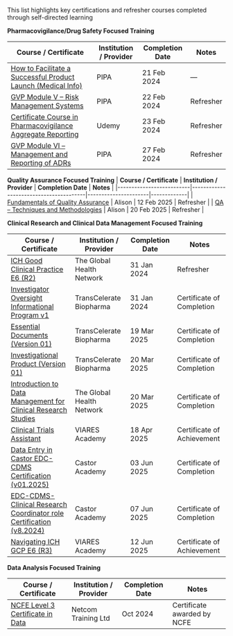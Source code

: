 This list highlights key certifications and refresher courses completed through self-directed learning


**Pharmacovigilance/Drug Safety Focused Training**

| **Course / Certificate** | **Institution / Provider**             | **Completion Date** | **Notes**   |
|--------------------------|----------------------------------------|----------------------|-------------|
| [How to Facilitate a Successful Product Launch (Medical Info)](./Pharmacovigilance%20-Drug%20Safety%20Focused%20Training/How%20to%20Facilitate%20a%20Successful%20Product%20Launch_Medical%20Information_PIPA_Training%20Certificate.pdf) | PIPA                                 | 21 Feb 2024         | —           |
| [GVP Module V – Risk Management Systems](./Pharmacovigilance%20-Drug%20Safety%20Focused%20Training/GVP%20MODULE%20V_Risk%20Management%20Systems_PIPA_Training%20Certificate.pdf)                     | PIPA                                   | 22 Feb 2024         | Refresher   |
| [Certificate Course in Pharmacovigilance Aggregate Reporting](./Pharmacovigilance%20-Drug%20Safety%20Focused%20Training/Certificate%20Course%20in%20Pharmacovigilance%20Aggregate%20Reporting_Certificate%20of%20Completion.pdf) | Udemy                                 | 23 Feb 2024         | Refresher   |
| [GVP Module VI – Management and Reporting of ADRs](./Pharmacovigilance%20-Drug%20Safety%20Focused%20Training/GVP%20MODULE%20VI_Management%20and%20Reporting%20of%20Adverse%20Reactions%20to%20Medicinal%20Products_PIPA_Training%20Certificate.pdf)           | PIPA                                   | 27 Feb 2024         | Refresher   |


**Quality Assurance Focused Training**
| **Course / Certificate** | **Institution / Provider**             | **Completion Date** | **Notes**   |
|--------------------------|----------------------------------------|----------------------|-------------|
| [Fundamentals of Quality Assurance](./Quality%20Assurance%20Focused%20Training/Fundamentals%20of%20Quality%20Assurance_Alison_Certificate-12.02.2025.pdf)                         | Alison                                 | 12 Feb 2025         | Refresher   |
| [QA – Techniques and Methodologies](./Quality%20Assurance%20Focused%20Training/Quality%20Assurance%20(QA)%20-%20Techniques%20and%20Methodologies_Alison_Certificate_20.02.2025.pdf)                         | Alison                                 | 20 Feb 2025         | Refresher   |


**Clinical Research and Clinical Data Management Focused Training**

| **Course / Certificate**                  | **Institution / Provider**     | **Completion Date** | **Notes** |
|-------------------------------------------|--------------------------------|----------------------|-----------|
| [ICH Good Clinical Practice E6 (R2)](./Clinical%20Research%20and%20Clinical%20Data%20Management%20Focused%20Training/ICH%20Good%20Clinical%20Practice%20E6%20(R2)_The%20Global%20Health%20Network_31.01.2024.pdf)         | The Global Health Network      | 31 Jan 2024          | Refresher |
| [Investigator Oversight Informational Program v1](./Clinical%20Research%20and%20Clinical%20Data%20Management%20Focused%20Training/Investigator%20Oversight%20Informational%20Program%20v1.pdf)| TransCelerate Biopharma               | 31 Jan 2024            | Certificate of Completion           |
| [Essential Documents (Version 01)](./Clinical%20Research%20and%20Clinical%20Data%20Management%20Focused%20Training/Essential%20Documents_TransCelerate%20BIOPHARMA%20INC_19.03.2025.pdf)            | TransCelerate Biopharma               | 19 Mar 2025            | Certificate of Completion          |
| [Investigational Product (Version 01)](./Clinical%20Research%20and%20Clinical%20Data%20Management%20Focused%20Training/Investigational%20Product_TransCelerate%20BIOPHARMA%20INC_20.03.2025.pdf) | TransCelerate Biopharma | 20 Mar 2025 | Certificate of Completion |
| [Introduction to Data Management for Clinical Research Studies](./Clinical%20Research%20and%20Clinical%20Data%20Management%20Focused%20Training/Introduction%20to%20Data%20Management%20for%20Clinical%20Research%20Studies_The%20Global%20Health%20Network_15.04.2025.pdf)         | The Global Health Network      | 20 Mar 2025          | Certificate of Completion   |
| [Clinical Trials Assistant](./Clinical%20Research%20and%20Clinical%20Data%20Management%20Focused%20Training/Clinical%20Trials%20Assistant%20(CTA)_VIARES%20Academy%20Certificate%20of%20Achievement_18.04.2025.pdf)        | VIARES Academy      | 18 Apr 2025          | Certificate of Achievement  |
| [Data Entry in Castor EDC-CDMS Certification (v01.2025)](./Clinical%20Research%20and%20Clinical%20Data%20Management%20Focused%20Training/Data%20Entry%20in%20Castor%20EDC-CDMS%20Certification(v01-2025)_03.06.2025.pdf)       | Castor Academy      | 03 Jun 2025          | Certificate of Completion  |
| [EDC-CDMS-Clinical Research Coordinator role Certification (v8.2024)](./Clinical%20Research%20and%20Clinical%20Data%20Management%20Focused%20Training/Castor%20EDC-CDMS-Clinical%20Research%20Coordinator%20role%20Certification(v8.2024)_07.06.2025.pdf)      | Castor Academy      | 07 Jun 2025          | Certificate of Completion  |
| [Navigating ICH GCP E6 (R3)](./Clinical%20Research%20and%20Clinical%20Data%20Management%20Focused%20Training/Navigating%20ICH%20GCP%20E6%20(R3)_VIARES%20Academy%20Certificate%20of%20Achievement_12.06.2025.pdf)      | VIARES Academy      | 12 Jun 2025          | Certificate of Achievement  |



**Data Analysis Focused Training**

| **Course / Certificate**                  | **Institution / Provider**     | **Completion Date** | **Notes** |
|-------------------------------------------|--------------------------------|----------------------|-----------|
| [NCFE Level 3 Certificate in Data](./Data%20Analysis%20Focused%20Training/Luca%20Omotaje_NCFE%20Level%203%20Certificate%20in%20Data.pdf) | Netcom Training Ltd                       | Oct 2024            | Certificate awarded by NCFE        |





